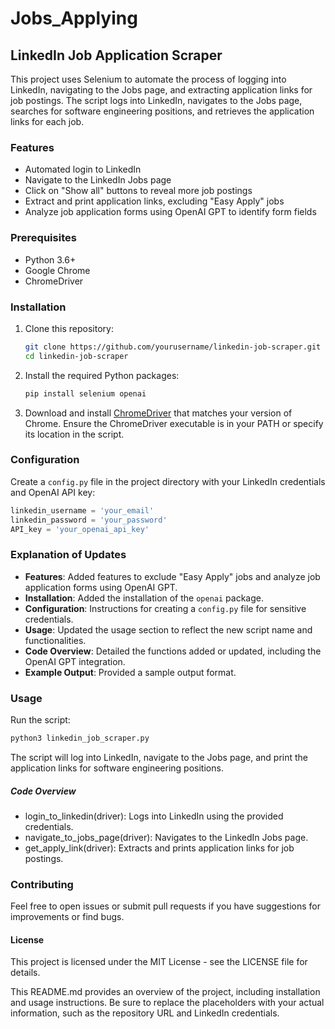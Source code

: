 # Jobs_Applying
## LinkedIn Job Application Scraper

This project uses Selenium to automate the process of logging into LinkedIn, navigating to the Jobs page, and extracting application links for job postings. The script logs into LinkedIn, navigates to the Jobs page, searches for software engineering positions, and retrieves the application links for each job.

### Features

- Automated login to LinkedIn
- Navigate to the LinkedIn Jobs page
- Click on "Show all" buttons to reveal more job postings
- Extract and print application links, excluding "Easy Apply" jobs
- Analyze job application forms using OpenAI GPT to identify form fields

### Prerequisites

- Python 3.6+
- Google Chrome
- ChromeDriver

### Installation

1. Clone this repository:
    ```bash
    git clone https://github.com/yourusername/linkedin-job-scraper.git
    cd linkedin-job-scraper
    ```

2. Install the required Python packages:
    ```bash
    pip install selenium openai
    ```

3. Download and install [ChromeDriver](https://sites.google.com/a/chromium.org/chromedriver/downloads) that matches your version of Chrome. Ensure the ChromeDriver executable is in your PATH or specify its location in the script.

### Configuration

Create a `config.py` file in the project directory with your LinkedIn credentials and OpenAI API key:
```python
linkedin_username = 'your_email'
linkedin_password = 'your_password'
API_key = 'your_openai_api_key'
```

### Explanation of Updates

- **Features**: Added features to exclude "Easy Apply" jobs and analyze job application forms using OpenAI GPT.
- **Installation**: Added the installation of the `openai` package.
- **Configuration**: Instructions for creating a `config.py` file for sensitive credentials.
- **Usage**: Updated the usage section to reflect the new script name and functionalities.
- **Code Overview**: Detailed the functions added or updated, including the OpenAI GPT integration.
- **Example Output**: Provided a sample output format.

### Usage

Run the script:

```bash
python3 linkedin_job_scraper.py
```
The script will log into LinkedIn, navigate to the Jobs page, and print the application links for software engineering positions.

##### Code Overview
- login_to_linkedin(driver): Logs into LinkedIn using the provided credentials.
- navigate_to_jobs_page(driver): Navigates to the LinkedIn Jobs page.
- get_apply_link(driver): Extracts and prints application links for job postings.

### Contributing
Feel free to open issues or submit pull requests if you have suggestions for improvements or find bugs.

#### License
This project is licensed under the MIT License - see the LICENSE file for details.


This README.md provides an overview of the project, including installation and usage instructions. Be sure to replace the placeholders with your actual information, such as the repository URL and LinkedIn credentials.

